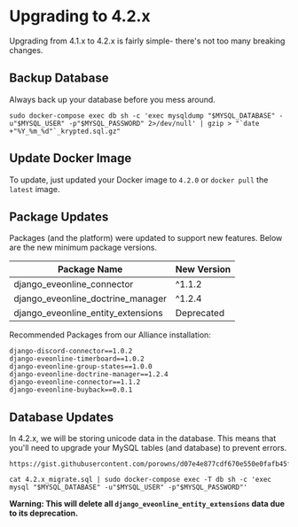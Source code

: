 # Upgrading to 4.2.x

Upgrading from 4.1.x to 4.2.x is fairly simple- there's not too many breaking changes. 

## Backup Database
Always back up your database before you mess around. 
```
sudo docker-compose exec db sh -c 'exec mysqldump "$MYSQL_DATABASE" -u"$MYSQL_USER" -p"$MYSQL_PASSWORD" 2>/dev/null' | gzip > "`date +"%Y_%m_%d"`_krypted.sql.gz"
```

## Update Docker Image
To update, just updated your Docker image to `4.2.0` or `docker pull` the `latest` image. 

## Package Updates
Packages (and the platform) were updated to support new features. Below are the new minimum package versions.

|   Package Name     |   New Version    |
|  ---  |  ---  |
|   django_eveonline_connector   |   ^1.1.2    |
|   django_eveonline_doctrine_manager   |   ^1.2.4    |
|   django_eveonline_entity_extensions   |   Deprecated    |


Recommended Packages from our Alliance installation:
```
django-discord-connector==1.0.2
django-eveonline-timerboard==1.0.2
django-eveonline-group-states==1.0.0
django-eveonline-doctrine-manager==1.2.4
django-eveonline-connector==1.1.2
django-eveonline-buyback==0.0.1
```

## Database Updates
In 4.2.x, we will be storing unicode data in the database. This means that you'll need to upgrade your MySQL tables (and database) to prevent errors.

```
https://gist.githubusercontent.com/porowns/d07e4e877cdf670e550e0fafb45fb6d6/raw/52b6b618962335f28d019df413050262fc3858a2/4.2.x_migrate.sql
```
```
cat 4.2.x_migrate.sql | sudo docker-compose exec -T db sh -c 'exec mysql "$MYSQL_DATABASE" -u"$MYSQL_USER" -p"$MYSQL_PASSWORD"'
```

**Warning: This will delete all `django_eveonline_entity_extensions` data due to its deprecation.**